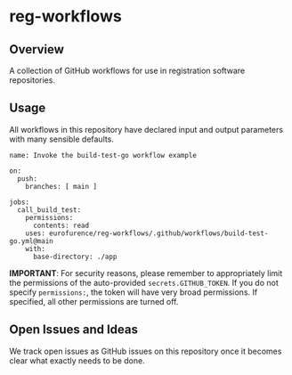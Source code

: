 # reg-workflows

## Overview

A collection of GitHub workflows for use in registration software repositories.

## Usage

All workflows in this repository have declared input and output parameters with many sensible defaults.

```
name: Invoke the build-test-go workflow example

on:
  push:
    branches: [ main ]

jobs:
  call_build_test:
    permissions:
      contents: read
    uses: eurofurence/reg-workflows/.github/workflows/build-test-go.yml@main
    with:
      base-directory: ./app
```

**IMPORTANT**: For security reasons, please remember to appropriately limit the permissions of the 
auto-provided `secrets.GITHUB_TOKEN`. If you do not specify `permissions:`, the token will have very
broad permissions. If specified, all other permissions are turned off.

## Open Issues and Ideas

We track open issues as GitHub issues on this repository once it becomes clear what exactly needs to be done.
